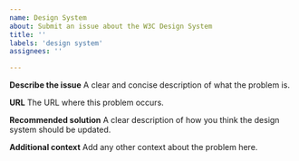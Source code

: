 ```yaml
---
name: Design System
about: Submit an issue about the W3C Design System
title: ''
labels: 'design system'
assignees: ''

---
```


**Describe the issue**
A clear and concise description of what the problem is.

**URL**
The URL where this problem occurs.

**Recommended solution**
A clear description of how you think the design system should be updated.

**Additional context**
Add any other context about the problem here.
